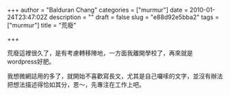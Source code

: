 +++
author = "Balduran Chang"
categories = ["murmur"]
date = 2010-01-24T23:47:02Z
description = ""
draft = false
slug = "e88d92e5bba2"
tags = ["murmur"]
title = "荒廢"

+++


荒廢這裡很久了，是有考慮轉移陣地，一方面我離開學校了，再來就是 wordpress好肥。

我想微網誌用的多了，就開始不喜歡寫長文，尤其是自己囉嗦的文字，並沒有辦法把想法描述得恰如其分，恩～，先專注在工作上吧。

